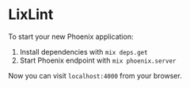 # LixLint

To start your new Phoenix application:

1. Install dependencies with `mix deps.get`
2. Start Phoenix endpoint with `mix phoenix.server`

Now you can visit `localhost:4000` from your browser.
